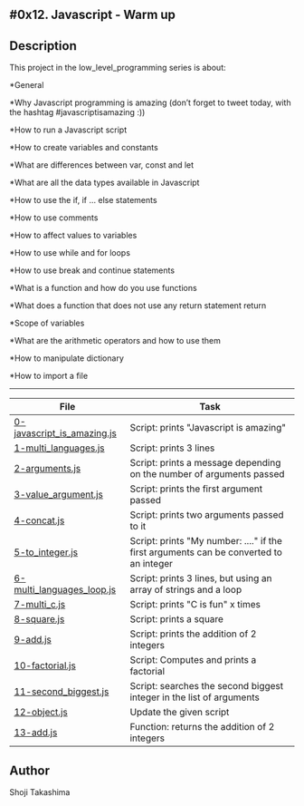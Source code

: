#0x12. Javascript - Warm up
---
## Description

This project in the low_level_programming series is about:

*General

*Why Javascript programming is amazing (don’t forget to tweet today, with the hashtag #javascriptisamazing :))

*How to run a Javascript script

*How to create variables and constants

*What are differences between var, const and let

*What are all the data types available in Javascript

*How to use the if, if ... else statements

*How to use comments

*How to affect values to variables

*How to use while and for loops

*How to use break and continue statements

*What is a function and how do you use functions

*What does a function that does not use any return statement return

*Scope of variables

*What are the arithmetic operators and how to use them

*How to manipulate dictionary

*How to import a file

---
File|Task
---|---
[0-javascript_is_amazing.js](./0-javascript_is_amazing.js) | Script: prints "Javascript is amazing"
[1-multi_languages.js](./1-multi_languages.js) | Script: prints 3 lines
[2-arguments.js](./2-arguments.js) | Script: prints a message depending on the number of arguments passed
[3-value_argument.js](./3-value_argument.js) | Script: prints the first argument passed
[4-concat.js](./4-concat.js) | Script: prints two arguments passed to it
[5-to_integer.js](./5-to_integer.js) | Script: prints "My number: ...." if the first arguments can be converted to an integer
[6-multi_languages_loop.js](./6-multi_languages_loop.js) | Script: prints 3 lines, but using an array of strings and a loop
[7-multi_c.js](./7-multi_c.js) | Script: prints "C is fun" x times
[8-square.js](./8-square.js) | Script: prints a square
[9-add.js](./9-add.js) | Script: prints the addition of 2 integers
[10-factorial.js](./10-factorial.js) | Script: Computes and prints a factorial
[11-second_biggest.js](./11-second_biggest.js) | Script: searches the second biggest integer in the list of arguments
[12-object.js](./12-object.js) | Update the given script
[13-add.js](./13-add.js) | Function: returns the addition of 2 integers

## Author
 Shoji Takashima
